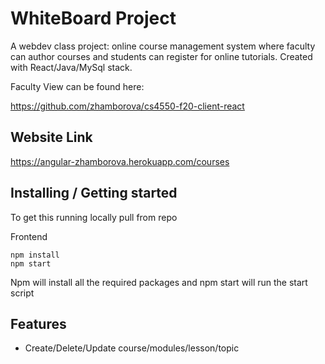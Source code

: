 #  WhiteBoard Project

A webdev class project: online course management system where faculty can author courses and students can register for online tutorials. Created with React/Java/MySql stack.

Faculty View can be found here:

https://github.com/zhamborova/cs4550-f20-client-react


## Website Link 

https://angular-zhamborova.herokuapp.com/courses


## Installing / Getting started

To get this running locally pull from repo

Frontend
```shell
npm install
npm start
```
Npm will install all the required packages and npm start will run the start script


## Features
* Create/Delete/Update course/modules/lesson/topic


